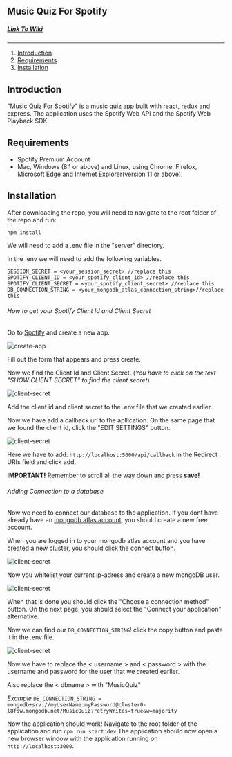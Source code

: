 ## Music Quiz For Spotify

##### [Link To Wiki](https://gitlab.lnu.se/1dv430/student/vo222dq/project/-/wikis/Home)

***

1. [Introduction](#introduction)
2. [Requirements](#requirements)
3. [Installation](#installation)


## Introduction

"Music Quiz For Spotify" is a music quiz app built with react, redux and express. The application uses the Spotify Web API and the Spotify Web Playback SDK. 


## Requirements

* Spotify Premium Account
* Mac, Windows (8.1 or above) and Linux, using Chrome, Firefox, Microsoft Edge and Internet Explorer(version 11 or above).

## Installation 

After downloading the repo, you will need to navigate to the root folder of the repo and run: 

```npm install```

We will need to add a .env file in the "server" directory. 

In the .env we will need to add the following variables.

```PORT = '5000'
SESSION_SECRET = <your_session_secret> //replace this
SPOTIFY_CLIENT_ID = <your_spotify_client_id> //replace this
SPOTIFY_CLIENT_SECRET = <your_spotify_client_secret> //replace this
DB_CONNECTION_STRING = <your_mongodb_atlas_connection_string>//replace this
```

###### How to get your Spotify Client Id and Client Secret


Go to [Spotify](https://developer.spotify.com/dashboard/applications) and create a new app.

![create-app](/Instruction_Images/create_app.png)

Fill out the form that appears and press create.

Now we find the Client Id and Client Secret. (*You have to click on the text "SHOW CLIENT SECRET" to find the client secret*)

![client-secret](/Instruction_Images/client_secret.png)

Add the client id and client secret to the .env file that we created earlier.

Now we have add a callback url to the apllication. On the same page that we found the client id, click the "EDIT SETTINGS" button. 



![client-secret](/Instruction_Images/redirect_uri.png)

Here we have to add: ```http://localhost:5000/api/callback``` in the Redirect URIs field and click add.

**IMPORTANT!** Remember to scroll all the way down and press **save!**

###### Adding Connection to a database

Now we need to connect our database to the application. If you dont have already have an [mongodb atlas account](https://account.mongodb.com/account/login), you should create a new free account.

When you are logged in to your mongodb atlas account and you have created a new cluster, you should click the connect button.

![client-secret](/Instruction_Images/connecting.png)

Now you whitelist your current ip-adress and create a new mongoDB user. 

![client-secret](/Instruction_Images/new_user.png)

When that is done you should click the "Choose a connection method" button.
On the next page, you should select the "Connect your application" alternative.


Now we can find our ```DB_CONNECTION_STRING```! click the copy button and paste it in the .env file.

![client-secret](/Instruction_Images/dbstring.png)

Now we have to replace the < username > and < password > with the username and password for the user that we created earlier.

Also replace the < dbname > with "MusicQuiz"

*Example*
```DB_CONNECTION_STRING = mongodb+srv://myUserName:myPassword@cluster0-l8fsw.mongodb.net/MusicQuiz?retryWrites=true&w=majority```

Now the application should work! Navigate to the root folder of the application and run ```npm run start:dev```
The application should now open a new browser window with the application running on ```http://localhost:3000```.